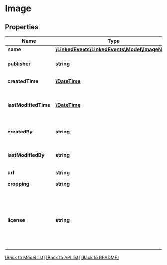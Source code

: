 # Image

## Properties
Name | Type | Description | Notes
------------ | ------------- | ------------- | -------------
**name** | [**\LinkedEvents\LinkedEvents\Model\ImageName**](ImageName.md) |  | [optional] 
**publisher** | **string** | The organization responsible for the image. | [optional] 
**createdTime** | [**\DateTime**](\DateTime.md) | Creation time for the image. | [optional] 
**lastModifiedTime** | [**\DateTime**](\DateTime.md) | Time this image was modified in the datastore behind the API (not necessarily in the originating system) | [optional] 
**createdBy** | **string** | URL reference to the user that created this record (user endpoint) | [optional] 
**lastModifiedBy** | **string** | URL reference to the user that last modfied this record (user endpoint) | [optional] 
**url** | **string** | The image file URL. | 
**cropping** | **string** | Cropping data for the image. | [optional] 
**license** | **string** | License data for the image. May be \&quot;cc_by\&quot; (default) or \&quot;event_only\&quot;. The latter license restricts use of the image and is specified on the API front page. | [optional] 

[[Back to Model list]](../README.md#documentation-for-models) [[Back to API list]](../README.md#documentation-for-api-endpoints) [[Back to README]](../README.md)


